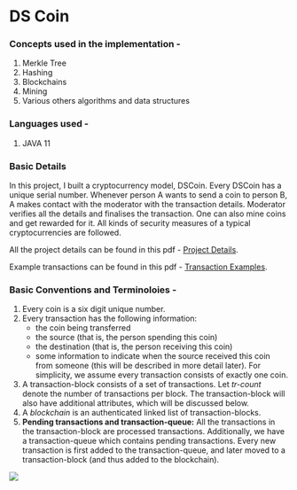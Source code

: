# DS Coin


### Concepts used in the implementation - 
1. Merkle Tree
2. Hashing 
3. Blockchains
4. Mining
5. Various others algorithms and data structures 

### Languages used - 
1. JAVA 11

### Basic Details
In this project, I built a cryptocurrency model, DSCoin. Every DSCoin has a unique serial number. Whenever person A wants to send a coin to person B, A makes contact with the moderator with the transaction details. Moderator verifies all the details and finalises the transaction. One can also mine coins and get rewarded for it. All kinds of security measures of a typical cryptocurrencies are followed. 

All the project details can be found in this pdf - [Project Details](https://github.com/navjeet-py/DSCoin/blob/main/Project%20Details.pdf).

Example transactions can be found in this pdf - [Transaction Examples](https://github.com/navjeet-py/DSCoin/blob/main/Transaction%20Example.pdf).

### Basic Conventions and Terminoloies - 
1. Every coin is a six digit unique number.
2. Every transaction has the following information:
   * the coin being transferred
   * the source (that is, the person spending this coin)
   * the destination (that is, the person receiving this coin)
   * some information to indicate when the source received this coin from someone (this will be described in more detail later).
 For simplicity, we assume every transaction consists of exactly one coin.
3. A transaction-block consists of a set of transactions. Let *tr-count* denote the number of transactions per block. The transaction-block will also have additional attributes, which will be discussed below.
4. A *blockchain* is an authenticated linked list of transaction-blocks.
5. **Pending transactions and transaction-queue:** All the transactions in the transaction-block are processed transactions. Additionally, we have a transaction-queue which contains pending transactions. Every new transaction is first added to the transaction-queue, and later moved to a transaction-block (and thus added to the blockchain).

![](https://user-images.githubusercontent.com/67374125/186255343-b894af6b-d8fe-4153-90d6-e4ff7fa425db.jpeg)

